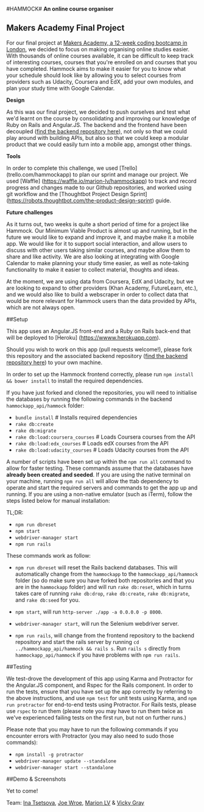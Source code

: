 #HAMMOCK#
**An online course organiser**

## Makers Academy Final Project

For our final project at [Makers Academy, a 12-week coding bootcamp in London](http://www.makersacademy.com/), we decided to focus on making organising online studies easier. With thousands of online courses available, it can be difficult to keep track of interesting courses, courses that you're enrolled on and courses that you have completed. Hammock aims to make it easier for you to know what your schedule should look like by allowing you to select courses from providers such as Udacity, Coursera and EdX, add your own modules, and plan your study time with Google Calendar.

**Design**

As this was our final project, we decided to push ourselves and test what we'd learnt on the course by consolidating and improving our knowledge of Ruby on Rails and Angular.JS. The backend and the frontend have been decoupled ([find the backend repository here](https://github.com/marion-lv/hammockapp_api)), not only so that we could play around with building APIs, but also so that we could keep a modular product that we could easily turn into a mobile app, amongst other things.

**Tools**

In order to complete this challenge, we used [Trello] (trello.com/hammockapp) to plan our sprint and manage our project. We used [Waffle] (https://waffle.io/marion-lv/hammockapp) to track and record progress and changes made to our Github repositories, and worked using git workflow and the [Thoughtbot Project Design Sprint] (https://robots.thoughtbot.com/the-product-design-sprint) guide.

**Future challenges**

As it turns out, two weeks is quite a short period of time for a project like Hammock. Our Minimum Viable Product is almost up and running, but in the future we would like to expand and improve it, and maybe make it a mobile app. We would like for it to support social interaction, and allow users to discuss with other users taking similar courses, and maybe allow them to share and like activity. We are also looking at integrating with Google Calendar to make planning your study time easier, as well as note-taking functionality to make it easier to collect material, thoughts and ideas. 

At the moment, we are using data from Coursera, EdX and Udacity, but we are looking to expand to other providers (Khan Academy, FutureLearn, etc.), and we would also like to build a webscraper in order to collect data that would be more relevant for Hammock users than the data provided by APIs, which are not always open.

##Setup

This app uses an Angular.JS front-end and a Ruby on Rails back-end that will be deployed to [Heroku] (https://wwww.herokuapp.com). 

Should you wish to work on this app (pull requests welcome!), please fork this repository and the associated backend repository ([find the backend repository here](https://github.com/marion-lv/hammockapp_api)) to your own machine. 

In order to set up the Hammock frontend correctly, please run `npm install && bower install` to install the required dependencies. 

If you have just forked and cloned the repositories, you will need to initialise the databases by running the following commands in the backend `hammockapp_api/hammock` folder:

- `bundle install`                          # Installs required dependencies
- `rake db:create`
- `rake db:migrate`
- `rake db:load:coursera_courses`           # Loads Coursera courses from the API
- `rake db:load:edx_courses`                # Loads edX courses from the API
- `rake db:load:udacity_courses`            # Loads Udacity courses from the API

A number of scripts have been set up within the `npm run all` command to allow for faster testing. These commands assume that the databases have **already been created and seeded**. If you are using the native terminal on your machine, running `npm run all` will allow the ttab dependency to operate and start the required servers and commands to get the app up and running. If you are using a non-native emulator (such as iTerm), follow the steps listed below for manual installation:

TL;DR:

- `npm run dbreset`
- `npm start`
- `webdriver-manager start`
- `npm run rails`

These commands work as follow:

- `npm run dbreset` will reset the Rails backend databases. This will automatically change from the `hammockapp` to the `hammockapp_api/hammock` folder (so do make sure you have forked both repositories and that you are in the `hammockapp` folder) and will run `rake db:reset`, which in turns takes care of running `rake db:drop`, `rake db:create`, `rake db:migrate`, and `rake db:seed` for you.

- `npm start`, will run `http-server ./app -a 0.0.0.0 -p 8000`.

- `webdriver-manager start`, will run the Selenium webdriver server.

- `npm run rails`, will change from the frontend repository to the backend repository and start the rails server by running `cd ../hammockapp_api/hammock && rails s`. Run `rails s` directly from `hammockapp_api/hammock` if you have problems with `npm run rails`.

##Testing

We test-drove the development of this app using Karma and Protractor for the Angular.JS component, and Rspec for the Rails component. In order to run the tests, ensure that you have set up the app correctly by referring to the above instructions, and use `npm test` for unit tests using Karma, and `npm run protractor` for end-to-end tests using Protractor. For Rails tests, please use `rspec` to run them (please note you may have to run them twice as we've experienced failing tests on the first run, but not on further runs.)

Please note that you may have to run the following commands if you encounter errors with Protractor (you may also need to sudo those commands):

* `npm install -g protractor`
* `webdriver-manager update --standalone`
* `webdriver-manager start --standalone`

##Demo & Screenshots

Yet to come! 

Team:
[Ina Tsetsova](https://github.com/tsetsova), [Joe Wroe](https://github.com/JoeWroe), [Marion LV](https://github.com/marion-lv) & [Vicky Gray](https://github.com/vickymg)
